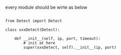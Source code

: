 every module should be wirte as below

~~~

from Detect import Detect

class xxxDetect(Detect):

    def __init__(self, ip, port, timeout):
        # init at here
        super(xxxDetect, self).__init__(ip, port)
~~~
